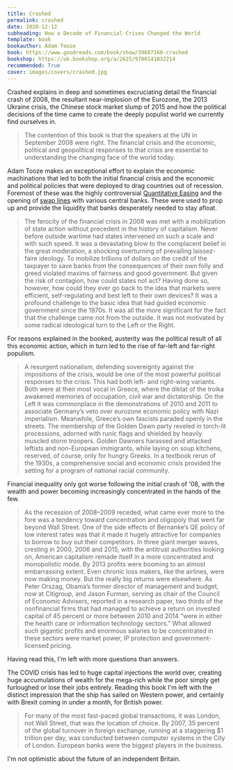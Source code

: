 ```yaml
---
title: Crashed
permalink: crashed
date: 2020-12-12
subheading: How a Decade of Financial Crises Changed the World
template: book
bookauthor: Adam Tooze
book: https://www.goodreads.com/book/show/39687168-crashed
bookshop: https://uk.bookshop.org/a/2625/9780141032214
recommended: True
cover: images/covers/crashed.jpg
---
```


Crashed explains in deep and sometimes excruciating detail the financial crash of 2008, the resultant near-implosion of the Eurozone, the 2013 Ukraine crisis, the Chinese stock market slump of 2015 and how the political decisions of the time came to create the deeply populist world we currently find ourselves in.

> The contention of this book is that the speakers at the UN in September 2008 were right. The financial crisis and the economic, political and geopolitical responses to that crisis are essential to understanding the changing face of the world today.

Adam Tooze makes an exceptional effort to explain the economic machinations that led to both the initial financial crisis and the economic and political policies that were deployed to drag countries out of recession. Foremost of these was the highly controversial [Quantitative Easing](https://en.wikipedia.org/wiki/Quantitative_easing) and the opening of [swap lines](https://en.wikipedia.org/wiki/Central_bank_liquidity_swap) with various central banks. These were used to prop up and provide the liquidity that banks desperately needed to stay afloat.

> The ferocity of the financial crisis in 2008 was met with a mobilization of state action without precedent in the history of capitalism. Never before outside wartime had states intervened on such a scale and with such speed. It was a devastating blow to the complacent belief in the great moderation, a shocking overturning of prevailing laissez-faire ideology. To mobilize trillions of dollars on the credit of the taxpayer to save banks from the consequences of their own folly and greed violated maxims of fairness and good government. But given the risk of contagion, how could states not act? Having done so, however, how could they ever go back to the idea that markets were efficient, self-regulating and best left to their own devices? It was a profound challenge to the basic idea that had guided economic government since the 1970s. It was all the more significant for the fact that the challenge came not from the outside. It was not motivated by some radical ideological turn to the Left or the Right.

For reasons explained in the booked, austerity was the political result of all this economic action, which in turn led to the rise of far-left and far-right populism.

> A resurgent nationalism, defending sovereignty against the impositions of the crisis, would be one of the most powerful political responses to the crisis. This had both left- and right-wing variants. Both were at their most vocal in Greece, where the diktat of the troika awakened memories of occupation, civil war and dictatorship. On the Left it was commonplace in the demonstrations of 2010 and 2011 to associate Germany’s veto over eurozone economic policy with Nazi imperialism. Meanwhile, Greece’s own fascists paraded openly in the streets. The membership of the Golden Dawn party reveled in torch-lit processions, adorned with runic flags and shielded by heavily muscled storm troopers. Golden Dawners harassed and attacked leftists and non-European immigrants, while laying on soup kitchens, reserved, of course, only for hungry Greeks. In a textbook rerun of the 1930s, a comprehensive social and economic crisis provided the setting for a program of national racial community.

Financial inequality only got worse following the initial crash of '08, with the wealth and power becoming increasingly concentrated in the hands of the few.

> As the recession of 2008–2009 receded, what came ever more to the fore was a tendency toward concentration and oligopoly that went far beyond Wall Street. One of the side effects of Bernanke’s QE policy of low interest rates was that it made it hugely attractive for companies to borrow to buy out their competitors. In three giant merger waves, cresting in 2000, 2006 and 2015, with the antitrust authorities looking on, American capitalism remade itself in a more concentrated and monopolistic mode. By 2013 profits were booming to an almost embarrassing extent. Even chronic loss makers, like the airlines, were now making money. But the really big returns were elsewhere. As Peter Orszag, Obama’s former director of management and budget, now at Citigroup, and Jason Furman, serving as chair of the Council of Economic Advisers, reported in a research paper, two thirds of the nonfinancial firms that had managed to achieve a return on invested capital of 45 percent or more between 2010 and 2014 “were in either the health care or information technology sectors.” What allowed such gigantic profits and enormous salaries to be concentrated in these sectors were market power, IP protection and government-licensed pricing.

Having read this, I'm left with more questions than answers.

The COVID crisis has led to huge capital injections the world over, creating huge accumulations of wealth for the mega-rich while the poor simply get furloughed or lose their jobs entirely. Reading this book I'm left with the distinct impression that the ship has sailed on Western power, and certainly with Brexit coming in under a month, for British power.

> For many of the most fast-paced global transactions, it was London, not Wall Street, that was the location of choice. By 2007, 35 percent of the global turnover in foreign exchange, running at a staggering $1 trillion per day, was conducted between computer systems in the City of London. European banks were the biggest players in the business.

I'm not optimistic about the future of an independent Britain.